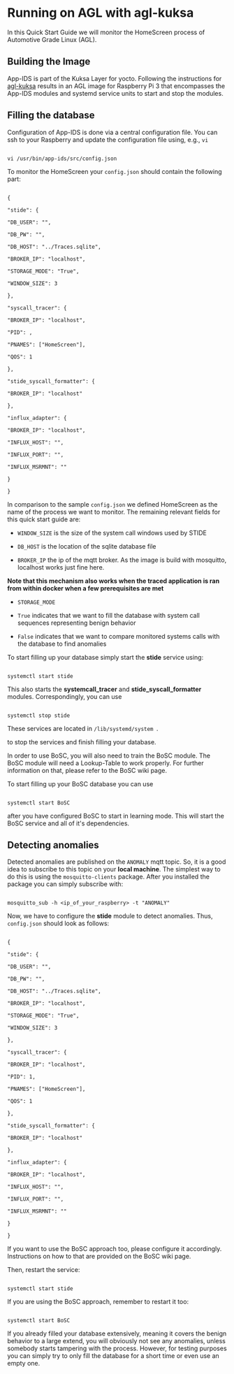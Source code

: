 
  

# Running on AGL with agl-kuksa

In this Quick Start Guide we will monitor the HomeScreen process of Automotive Grade Linux (AGL).

  

## Building the Image

App-IDS is part of the Kuksa Layer for yocto. Following the instructions for [agl-kuksa](https://github.com/eclipse/kuksa.invehicle/tree/master/agl-kuksa  "agl-kuksa") results in an AGL image for Raspberry Pi 3 that encompasses the App-IDS modules and systemd service units to start and stop the modules.

  

## Filling the database

Configuration of App-IDS is done via a central configuration file. You can ssh to your Raspberry and update the configuration file using, e.g., ```vi```

  

```

vi /usr/bin/app-ids/src/config.json

```

  

To monitor the HomeScreen your ```config.json``` should contain the following part:

```

{

"stide": {

"DB_USER": "",

"DB_PW": "",

"DB_HOST": "../Traces.sqlite",

"BROKER_IP": "localhost",

"STORAGE_MODE": "True",

"WINDOW_SIZE": 3

},

"syscall_tracer": {

"BROKER_IP": "localhost",

"PID": ,

"PNAMES": ["HomeScreen"],

"QOS": 1

},

"stide_syscall_formatter": {

"BROKER_IP": "localhost"

},

"influx_adapter": {

"BROKER_IP": "localhost",

"INFLUX_HOST": "",

"INFLUX_PORT": "",

"INFLUX_MSRMNT": ""

}

}

```

In comparison to the sample `config.json` we defined HomeScreen as the name of the process we want to monitor. The remaining relevant fields for this quick start guide are:

-  `WINDOW_SIZE` is the size of the system call windows used by STIDE

-  `DB_HOST` is the location of the sqlite database file

-  `BROKER_IP` the ip of the mqtt broker. As the image is build with mosquitto, localhost works just fine here.

**Note that this mechanism also works when the traced application is ran from within docker when a few prerequisites are met**

-  `STORAGE_MODE`

-  `True` indicates that we want to fill the database with system call sequences representing benign behavior

-  `False` indicates that we want to compare monitored systems calls with the database to find anomalies

  

To start filling up your database simply start the **stide** service using:

```

systemctl start stide

```

This also starts the **__systemcall_tracer__** and **__stide_syscall_formatter__** modules. Correspondingly, you can use

```

systemctl stop stide

```

These services are located in ```/lib/systemd/system ```.  

to stop the services and finish filling your database.

  In order to use BoSC, you will also need to train the BoSC module. 
  The BoSC module will need a Lookup-Table to work properly. 
  For further information on that, please refer to the BoSC wiki page.

To start filling up your BoSC database you can use  
```

systemctl start BoSC

```
after you have configured BoSC to start in learning mode.
This will start the BoSC service and all of it's dependencies.



## Detecting anomalies

Detected anomalies are published on the `ANOMALY` mqtt topic. So, it is a good idea to subscribe to this topic on your **local machine**. The simplest way to do this is using the ```mosquitto-clients``` package. After you installed the package you can simply subscribe with:

```

mosquitto_sub -h <ip_of_your_raspberry> -t "ANOMALY"

```

  

Now, we have to configure the **stide** module to detect anomalies. Thus, `config.json` should look as follows:

```

{

"stide": {

"DB_USER": "",

"DB_PW": "",

"DB_HOST": "../Traces.sqlite",

"BROKER_IP": "localhost",

"STORAGE_MODE": "True",

"WINDOW_SIZE": 3

},

"syscall_tracer": {

"BROKER_IP": "localhost",

"PID": 1,

"PNAMES": ["HomeScreen"],

"QOS": 1

},

"stide_syscall_formatter": {

"BROKER_IP": "localhost"

},

"influx_adapter": {

"BROKER_IP": "localhost",

"INFLUX_HOST": "",

"INFLUX_PORT": "",

"INFLUX_MSRMNT": ""

}

}

```
If you want to use the BoSC approach too, please configure it accordingly. 
Instructions on how to that are provided on the BoSC wiki page.
  

Then, restart the service:

```

systemctl start stide

```
If you are using the BoSC approach, remember to restart it too:
```

systemctl start BoSC

```

If you already filled your database extensively, meaning it covers the benign behavior to a large extend, you will obviously not see any anomalies, unless somebody starts tampering with the process. However, for testing purposes you can simply try to only fill the database for a short time or even use an empty one.
